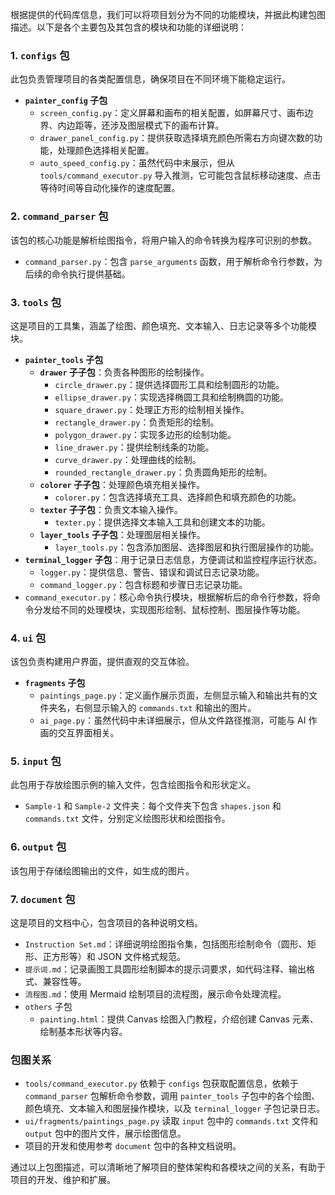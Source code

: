 根据提供的代码库信息，我们可以将项目划分为不同的功能模块，并据此构建包图描述。以下是各个主要包及其包含的模块和功能的详细说明：

### 1. `configs` 包
此包负责管理项目的各类配置信息，确保项目在不同环境下能稳定运行。
- **`painter_config` 子包**
    - `screen_config.py`：定义屏幕和画布的相关配置，如屏幕尺寸、画布边界、内边距等，还涉及图层模式下的画布计算。
    - `drawer_panel_config.py`：提供获取选择填充颜色所需右方向键次数的功能，处理颜色选择相关配置。
    - `auto_speed_config.py`：虽然代码中未展示，但从 `tools/command_executor.py` 导入推测，它可能包含鼠标移动速度、点击等待时间等自动化操作的速度配置。

### 2. `command_parser` 包
该包的核心功能是解析绘图指令，将用户输入的命令转换为程序可识别的参数。
- `command_parser.py`：包含 `parse_arguments` 函数，用于解析命令行参数，为后续的命令执行提供基础。

### 3. `tools` 包
这是项目的工具集，涵盖了绘图、颜色填充、文本输入、日志记录等多个功能模块。
- **`painter_tools` 子包**
    - **`drawer` 子子包**：负责各种图形的绘制操作。
        - `circle_drawer.py`：提供选择圆形工具和绘制圆形的功能。
        - `ellipse_drawer.py`：实现选择椭圆工具和绘制椭圆的功能。
        - `square_drawer.py`：处理正方形的绘制相关操作。
        - `rectangle_drawer.py`：负责矩形的绘制。
        - `polygon_drawer.py`：实现多边形的绘制功能。
        - `line_drawer.py`：提供绘制线条的功能。
        - `curve_drawer.py`：处理曲线的绘制。
        - `rounded_rectangle_drawer.py`：负责圆角矩形的绘制。
    - **`colorer` 子子包**：处理颜色填充相关操作。
        - `colorer.py`：包含选择填充工具、选择颜色和填充颜色的功能。
    - **`texter` 子子包**：负责文本输入操作。
        - `texter.py`：提供选择文本输入工具和创建文本的功能。
    - **`layer_tools` 子子包**：处理图层相关操作。
        - `layer_tools.py`：包含添加图层、选择图层和执行图层操作的功能。
- **`terminal_logger` 子包**：用于记录日志信息，方便调试和监控程序运行状态。
    - `logger.py`：提供信息、警告、错误和调试日志记录功能。
    - `command_logger.py`：包含标题和步骤日志记录功能。
- `command_executor.py`：核心命令执行模块，根据解析后的命令行参数，将命令分发给不同的处理模块，实现图形绘制、鼠标控制、图层操作等功能。

### 4. `ui` 包
该包负责构建用户界面，提供直观的交互体验。
- **`fragments` 子包**
    - `paintings_page.py`：定义画作展示页面，左侧显示输入和输出共有的文件夹名，右侧显示输入的 `commands.txt` 和输出的图片。
    - `ai_page.py`：虽然代码中未详细展示，但从文件路径推测，可能与 AI 作画的交互界面相关。

### 5. `input` 包
此包用于存放绘图示例的输入文件，包含绘图指令和形状定义。
- `Sample-1` 和 `Sample-2` 文件夹：每个文件夹下包含 `shapes.json` 和 `commands.txt` 文件，分别定义绘图形状和绘图指令。

### 6. `output` 包
该包用于存储绘图输出的文件，如生成的图片。

### 7. `document` 包
这是项目的文档中心，包含项目的各种说明文档。
- `Instruction Set.md`：详细说明绘图指令集，包括图形绘制命令（圆形、矩形、正方形等）和 JSON 文件格式规范。
- `提示词.md`：记录画图工具圆形绘制脚本的提示词要求，如代码注释、输出格式、兼容性等。
- `流程图.md`：使用 Mermaid 绘制项目的流程图，展示命令处理流程。
- `others` 子包
    - `painting.html`：提供 Canvas 绘图入门教程，介绍创建 Canvas 元素、绘制基本形状等内容。

### 包图关系
- `tools/command_executor.py` 依赖于 `configs` 包获取配置信息，依赖于 `command_parser` 包解析命令参数，调用 `painter_tools` 子包中的各个绘图、颜色填充、文本输入和图层操作模块，以及 `terminal_logger` 子包记录日志。
- `ui/fragments/paintings_page.py` 读取 `input` 包中的 `commands.txt` 文件和 `output` 包中的图片文件，展示绘图信息。
- 项目的开发和使用参考 `document` 包中的各种文档说明。

通过以上包图描述，可以清晰地了解项目的整体架构和各模块之间的关系，有助于项目的开发、维护和扩展。 